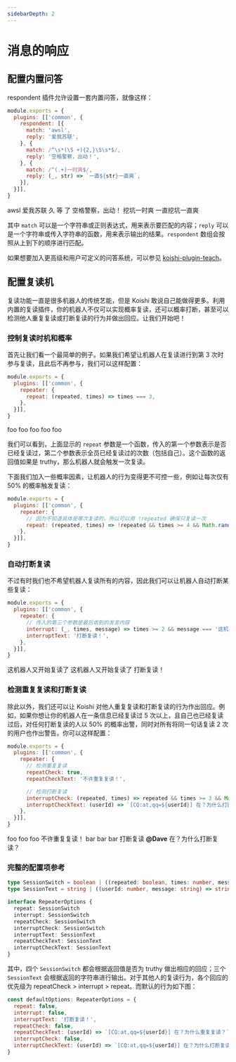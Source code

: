 ```yaml
---
sidebarDepth: 2
---
```


# 消息的响应

## 配置内置问答

respondent 插件允许设置一套内置问答，就像这样：

```js koishi.config.js
module.exports = {
  plugins: [['common', {
    respondent: [{
      match: 'awsl',
      reply: '爱我苏联',
    }, {
      match: /^\s*(\S +){2,}\S\s*$/,
      reply: '空格警察，出动！',
    }, {
      match: /^(.+)一时爽$/,
      reply: (_, str) => `一直${str}一直爽`,
    }],
  }]],
}
```

<panel-view title="聊天记录">
<chat-message nickname="Alice" color="#cc0066">awsl</chat-message>
<chat-message nickname="Koishi" avatar="/koishi.png">爱我苏联</chat-message>
<chat-message nickname="Bob" color="#00994d">久 等 了</chat-message>
<chat-message nickname="Koishi" avatar="/koishi.png">空格警察，出动！</chat-message>
<chat-message nickname="Carol" color="#1e90ff">挖坑一时爽</chat-message>
<chat-message nickname="Koishi" avatar="/koishi.png">一直挖坑一直爽</chat-message>
</panel-view>

其中 `match` 可以是一个字符串或正则表达式，用来表示要匹配的内容；`reply` 可以是一个字符串或传入字符串的函数，用来表示输出的结果。`respondent` 数组会按照从上到下的顺序进行匹配。

如果想要加入更高级和用户可定义的问答系统，可以参见 [koishi-plugin-teach](../teach.md)。

## 配置复读机

复读功能一直是很多机器人的传统艺能，但是 Koishi 敢说自己能做得更多。利用内置的复读插件，你的机器人不仅可以实现概率复读，还可以概率打断，甚至可以检测他人重复复读或打断复读的行为并做出回应。让我们开始吧！

### 控制复读时机和概率

首先让我们看一个最简单的例子。如果我们希望让机器人在复读进行到第 3 次时参与复读，且此后不再参与，我们可以这样配置：

```js koishi.config.js
module.exports = {
  plugins: [['common', {
    repeater: {
      repeat: (repeated, times) => times === 3,
    },
  }]],
}
```

<panel-view title="聊天记录">
<chat-message nickname="Alice" color="#cc0066">foo</chat-message>
<chat-message nickname="Bob" color="#00994d">foo</chat-message>
<chat-message nickname="Carol" color="#1e90ff">foo</chat-message>
<chat-message nickname="Koishi" avatar="/koishi.png">foo</chat-message>
<chat-message nickname="Dave" color="#f4a460">foo</chat-message>
</panel-view>

我们可以看到，上面显示的 `repeat` 参数是一个函数，传入的第一个参数表示是否已经复读过，第二个参数表示全员已经复读过的次数（包括自己）。这个函数的返回值如果是 truthy，那么机器人就会触发一次复读。

下面我们加入一些概率因素，让机器人的行为变得更不可控一些，例如让每次仅有 50% 的概率触发复读：

```js koishi.config.js
module.exports = {
  plugins: [['common', {
    repeater: {
      // 因为不知道具体是哪次复读的，所以可以用 !repeated 确保只复读一次
      repeat: (repeated, times) => !repeated && times >= 4 && Math.random() < 0.5,
    },
  }]],
}
```

### 自动打断复读

不过有时我们也不希望机器人复读所有的内容，因此我们可以让机器人自动打断某些复读：

```js koishi.config.js
module.exports = {
  plugins: [['common', {
    repeater: {
      // 传入的第三个参数是最后收到的发言内容
      interrupt: (_, times, message) => times >= 2 && message === '这机器人又开始复读了',
      interruptText: '打断复读！',
    },
  }]],
}
```

<panel-view title="聊天记录">
<chat-message nickname="Alice" color="#cc0066">这机器人又开始复读了</chat-message>
<chat-message nickname="Bob" color="#00994d">这机器人又开始复读了</chat-message>
<chat-message nickname="Koishi" avatar="/koishi.png">打断复读！</chat-message>
</panel-view>

### 检测重复复读和打断复读

除此以外，我们还可以让 Koishi 对他人重复复读和打断复读的行为作出回应。例如，如果你想让你的机器人在一条信息已经复读过 5 次以上，且自己也已经复读过后，对任何打断复读的人以 50% 的概率出警，同时对所有将同一句话复读 2 次的用户也作出警告。你可以这样配置：

```js koishi.config.js
module.exports = {
  plugins: [['common', {
    repeater: {
      // 检测重复复读
      repeatCheck: true,
      repeatCheckText: '不许重复复读！',

      // 检测打断复读
      interruptCheck: (repeated, times) => repeated && times >= 3 && Math.random() > 0.5,
      interruptCheckText: (userId) => `[CQ:at,qq=${userId}] 在？为什么打断复读？`,
    },
  }]],
}
```

<panel-view title="聊天记录">
<chat-message nickname="Alice" color="#cc0066">foo</chat-message>
<chat-message nickname="Bob" color="#00994d">foo</chat-message>
<chat-message nickname="Alice" color="#cc0066">foo</chat-message>
<chat-message nickname="Koishi" avatar="/koishi.png">不许重复复读！</chat-message>
</panel-view>

<panel-view title="聊天记录">
<chat-message nickname="Alice" color="#cc0066">bar</chat-message>
<chat-message nickname="Bob" color="#00994d">bar</chat-message>
<chat-message nickname="Carol" color="#1e90ff">bar</chat-message>
<chat-message nickname="Dave" color="#f4a460">打断复读</chat-message>
<chat-message nickname="Koishi" avatar="/koishi.png"><strong>@Dave</strong> 在？为什么打断复读？</chat-message>
</panel-view>

### 完整的配置项参考

```ts
type SessionSwitch = boolean | ((repeated: boolean, times: number, message: string) => boolean)
type SessionText = string | ((userId: number, message: string) => string)

interface RepeaterOptions {
  repeat: SessionSwitch
  interrupt: SessionSwitch
  repeatCheck: SessionSwitch
  interruptCheck: SessionSwitch
  interruptText: SessionText
  repeatCheckText: SessionText
  interruptCheckText: SessionText
}
```

其中，四个 `SessionSwitch` 都会根据返回值是否为 truthy 做出相应的回应；三个 `SessionText` 会根据返回的字符串进行输出。对于其他人的复读行为，各个回应的优先级为 repeatCheck > interrupt > repeat。而默认的行为如下图：

```js
const defaultOptions: RepeaterOptions = {
  repeat: false,
  interrupt: false,
  interruptText: '打断复读！',
  repeatCheck: false,
  repeatCheckText: (userId) => `[CQ:at,qq=${userId}] 在？为什么重复复读？`,
  interruptCheck: false,
  interruptCheckText: (userId) => `[CQ:at,qq=${userId}] 在？为什么打断复读？`,
}
```
